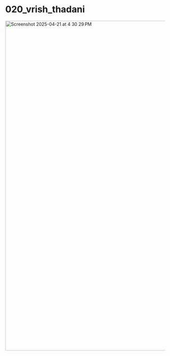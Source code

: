 # 020_vrish_thadani

<img width="1036" alt="Screenshot 2025-04-21 at 4 30 29 PM" src="https://github.com/user-attachments/assets/cd8b98d8-4555-4a79-8440-6e79a0cbc26b" />
